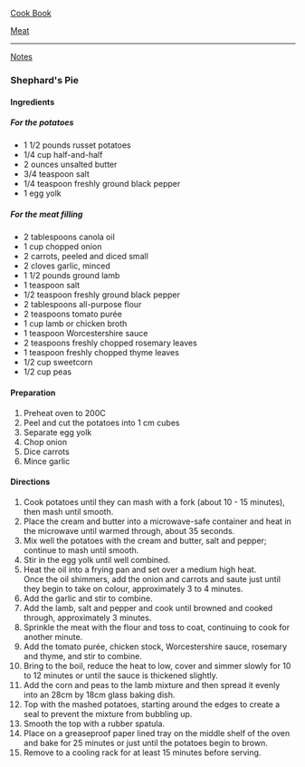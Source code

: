 [Cook Book](https://github.com/vmsmith/CookBook/blob/master/README.md)  

[Meat](https://github.com/vmsmith/CookBook/blob/master/meat.md)  

-----  

[Notes](https://github.com/vmsmith/CookBook/blob/master/notes.md)  

### Shephard's Pie  

#### Ingredients  

##### For the potatoes  
* 1 1/2 pounds russet potatoes
* 1/4 cup half-and-half
* 2 ounces unsalted butter
* 3/4 teaspoon salt
* 1/4 teaspoon freshly ground black pepper
* 1 egg yolk

##### For the meat filling   
* 2 tablespoons canola oil  
* 1 cup chopped onion  
* 2 carrots, peeled and diced small  
* 2 cloves garlic, minced  
* 1 1/2 pounds ground lamb  
* 1 teaspoon salt  
* 1/2 teaspoon freshly ground black pepper  
* 2 tablespoons all-purpose flour  
* 2 teaspoons tomato purée  
* 1 cup lamb or chicken broth  
* 1 teaspoon Worcestershire sauce  
* 2 teaspoons freshly chopped rosemary leaves  
* 1 teaspoon freshly chopped thyme leaves  
* 1/2 cup sweetcorn  
* 1/2 cup peas  

#### Preparation  

1. Preheat oven to 200C
2. Peel and cut the potatoes into 1 cm cubes  
3. Separate egg yolk  
4. Chop onion    
5. Dice carrots  
6. Mince garlic  



#### Directions  

1. Cook potatoes until they can mash with a fork (about 10 - 15 minutes), then mash until smooth.       
2. Place the cream and butter into a microwave-safe container and heat in the microwave until warmed through, about 35 seconds.  
3. Mix well the potatoes with the cream and butter, salt and pepper; continue to mash until smooth.  
4. Stir in the egg yolk until well combined.  
5. Heat the oil into a frying pan and set over a medium high heat.  
Once the oil shimmers, add the onion and carrots and saute just until they begin to take on colour, approximately 3 to 4 minutes.  
6. Add the garlic and stir to combine.  
7. Add the lamb, salt and pepper and cook until browned and cooked through, approximately 3 minutes.  
8. Sprinkle the meat with the flour and toss to coat, continuing to cook for another minute.  
9. Add the tomato purée, chicken stock, Worcestershire sauce, rosemary and thyme, and stir to combine. 
10. Bring to the boil, reduce the heat to low, cover and simmer slowly for 10 to 12 minutes or until the sauce is thickened slightly.  
11. Add the corn and peas to the lamb mixture and then spread it evenly into an 28cm by 18cm glass baking dish.  
12. Top with the mashed potatoes, starting around the edges to create a seal to prevent the mixture from bubbling up.  
13. Smooth the top with a rubber spatula.  
14. Place on a greaseproof paper lined tray on the middle shelf of the oven and bake for 25 minutes or just until the potatoes begin to brown.  
15. Remove to a cooling rack for at least 15 minutes before serving.
